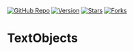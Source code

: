[![GitHub Repo](https://img.shields.io/badge/love.buggedd-TextObjects-blue?style=for-the-badge&logo=github)](https://github.com/love-buggedd/TypeObjects)
[![Version](https://img.shields.io/github/v/release/love-buggedd/TypeObjects?style=for-the-badge)](https://github.com/love-buggedd/TypeObjects/releases)
[![Stars](https://img.shields.io/github/stars/love-buggedd/TypeObjects?style=for-the-badge)](https://github.com/love-buggedd/TypeObjects/stargazers)
[![Forks](https://img.shields.io/github/forks/love-buggedd/TypeObjects?style=for-the-badge)](https://github.com/love-buggedd/TypeObjects/network/members)

# TextObjects